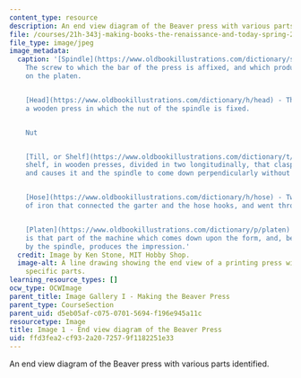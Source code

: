 ```yaml
---
content_type: resource
description: An end view diagram of the Beaver press with various parts identified.
file: /courses/21h-343j-making-books-the-renaissance-and-today-spring-2016/ffd3fea2cf932a2072579f1182251e33_Image1.jpg
file_type: image/jpeg
image_metadata:
  caption: '[Spindle](https://www.oldbookillustrations.com/dictionary/s/spindle) -
    The screw to which the bar of the press is affixed, and which produces the pressure
    on the platen.


    [Head](https://www.oldbookillustrations.com/dictionary/h/head) - That part of
    a wooden press in which the nut of the spindle is fixed.


    Nut


    [Till, or Shelf](https://www.oldbookillustrations.com/dictionary/t/till) - A mahogany
    shelf, in wooden presses, divided in two longitudinally, that clasps the hose,
    and causes it and the spindle to come down perpendicularly without any play.


    [Hose](https://www.oldbookillustrations.com/dictionary/h/hose) - Two upright bars
    of iron that connected the garter and the hose hooks, and went through the till.


    [Platen](https://www.oldbookillustrations.com/dictionary/p/platen) - The platen
    is that part of the machine which comes down upon the form, and, being acted upon
    by the spindle, produces the impression.'
  credit: Image by Ken Stone, MIT Hobby Shop.
  image-alt: A line drawing showing the end view of a printing press with words identifying
    specific parts.
learning_resource_types: []
ocw_type: OCWImage
parent_title: Image Gallery I - Making the Beaver Press
parent_type: CourseSection
parent_uid: d5eb05af-c075-0701-5694-f196e945a11c
resourcetype: Image
title: Image 1 - End view diagram of the Beaver Press
uid: ffd3fea2-cf93-2a20-7257-9f1182251e33
---
```

An end view diagram of the Beaver press with various parts identified.